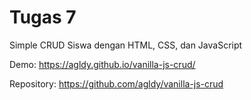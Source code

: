 # Tugas 7
Simple CRUD Siswa dengan HTML, CSS, dan JavaScript

Demo: https://agldy.github.io/vanilla-js-crud/

Repository: https://github.com/agldy/vanilla-js-crud
